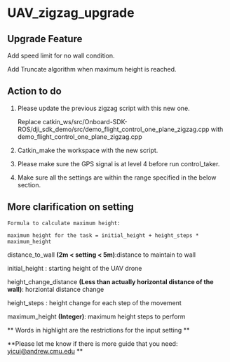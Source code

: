 # UAV_zigzag_upgrade

## Upgrade Feature
Add speed limit for no wall condition.

Add Truncate algorithm when maximum height is reached.

## Action to do

1. Please update the previous zigzag script with this new one.
  
    Replace
    catkin_ws/src/Onboard-SDK-ROS/dji_sdk_demo/src/demo_flight_control_one_plane_zigzag.cpp
    with 
    demo_flight_control_one_plane_zigzag.cpp

2. Catkin_make the workspace with the new script.

3. Please make sure the GPS signal is at level 4 before run control_taker.

4. Make sure all the settings are within the range specified in the below section.

## More clarification on setting

```Formula to calculate maximum height:```

```maximum height for the task = initial_height + height_steps * maximum_height ```

distance_to_wall **(2m < setting < 5m)**:distance to maintain to wall

initial_height : starting height of the UAV drone

height_change_distance **(Less than actually horizontal distance of the wall)**: horziontal distance change

height_steps : height change for each step of the movement

maximum_height **(Integer)**: maximum height steps to perform


** Words in highlight are the restrictions for the input setting **


**Please let me know if there is more guide that you need: yicui@andrew.cmu.edu **
